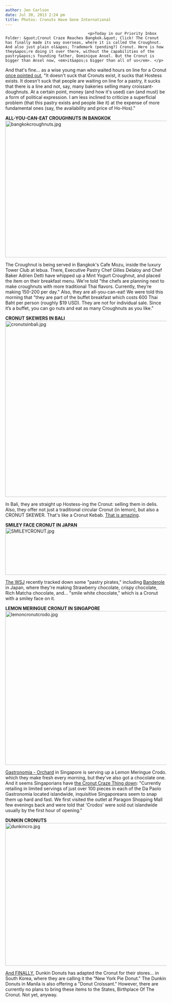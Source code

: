 ```yaml
---
author: Jen Carlson
date: Jul 30, 2013 2:24 pm
title: Photos: Cronuts Have Gone International
---
```


	
										<p>Today in our Priority Inbox Folder: &quot;Cronut Craze Reaches Bangkok.&quot; Click! The Cronut has finally made its way overseas, where it is called the Croughnut. And also just plain ol&apos; Trademark (pending?) Cronut. Here is how they&apos;re doing it over there, without the capabilities of the pastry&apos;s founding father, Dominique Ansel. But the Cronut is bigger than Ansel now, <em>it&apos;s bigger than all of us</em>. </p>

<p>And that&apos;s fine... as a wise young man who waited hours on line for a Cronut <a href="https://web.archive.org/web/20160516230639/http://gothamist.com/2013/06/26/i_waited_on_line_for_cronuts_and_ha.php">once pointed out</a>, &quot;It doesn&apos;t suck that Cronuts exist, it sucks that Hostess exists. It doesn&apos;t suck that people are waiting on line for a pastry, it sucks that there is a line and not, say, many bakeries selling many croissant-doughnuts. At a certain point, money (and how it&apos;s used) can (and must) be a form of political expression. I am less inclined to criticize a superficial problem (that this pastry exists and people like it) at the expense of more fundamental ones (say, the availability and price of Ho-Hos).&quot;</p>

<p><strong>ALL-YOU-CAN-EAT CROUGHNUTS IN BANGKOK</strong><br>
<span class="mt-enclosure mt-enclosure-image" style="display: inline;"> <img alt="bangkokcroughnuts.jpg" src="https://web.archive.org/web/20160516230639im_/http://gothamist.com/attachments/arts_jen/bangkokcroughnuts.jpg" width="640" height="426" class="image-none"> </span></p>

<p>The Croughnut is being served in Bangkok&apos;s Cafe Mozu, inside the luxury Tower Club at lebua. There, Executive Pastry Chef Gilles Delaloy and Chef Baker Adrien Detti have whipped up a Mint Yogurt Croughnut, and placed the item on their breakfast menu. We&apos;re told &quot;the chefs are planning next to make croughnuts with more traditional Thai flavors. Currently, they&#x2019;re making 150-200 per day.&quot; Also, they are all-you-can-eat! We were told this morning that &quot;they are part of the buffet breakfast which costs 600 Thai Baht per person (roughly $19 USD). They are not for individual sale. Since it&#x2019;s a buffet, you can go nuts and eat as many Croughnuts as you like.&quot;</p>

<p><strong>CRONUT SKEWERS IN BALI</strong><br>
<span class="mt-enclosure mt-enclosure-image" style="display: inline;"> <img alt="cronutsinbali.jpg" src="https://web.archive.org/web/20160516230639im_/http://gothamist.com/attachments/arts_jen/cronutsinbali.jpg" width="640" height="549" class="image-none"> </span></p>

<p>In Bali, they are straight up Hostess-ing the Cronut: selling them in delis. Also, they offer not just a traditional circular Cronut (in lemon), but also a CRONUT SKEWER. That&apos;s like a Cronut Kebab. <a href="https://web.archive.org/web/20160516230639/https://twitter.com/willgoldfarb/status/361718299479904257/photo/1">That is amazing</a>.</p>

<p><strong>SMILEY FACE CRONUT IN JAPAN</strong><br>
<span class="mt-enclosure mt-enclosure-image" style="display: inline;"> <img alt="SMILEYCRONUT.jpg" src="https://web.archive.org/web/20160516230639im_/http://gothamist.com/attachments/arts_jen/SMILEYCRONUT.jpg" width="640" height="147" class="image-none"> </span></p>

<p><a href="https://web.archive.org/web/20160516230639/http://blogs.wsj.com/scene/2013/07/30/asias-pastry-pirates-crack-the-cronut-code/?mod=e2tw">The WSJ</a> recently tracked down some &quot;pastry pirates,&quot; including <a href="https://web.archive.org/web/20160516230639/http://www.banderole.co.jp/monthly/">Banderole</a> in Japan, where they&apos;re making Strawberry chocolate, crispy chocolate, Rich Matcha chocolate, and... &quot;smile white chocolate,&quot; which is a Cronut with a smiley face on it.</p>

<p><strong>LEMON MERINGUE CRONUT IN SINGAPORE</strong><br>
<span class="mt-enclosure mt-enclosure-image" style="display: inline;"> <img alt="lemoncronutcrodo.jpg" src="https://web.archive.org/web/20160516230639im_/http://gothamist.com/attachments/arts_jen/lemoncronutcrodo.jpg" width="640" height="480" class="image-none"> </span></p>

<p><a href="https://web.archive.org/web/20160516230639/https://www.facebook.com/Gastronomia.Orchard.Paragon">Gastronomia - Orchard</a> in Singapore is serving up a Lemon Meringue Crodo. which they make fresh every morning, but they&apos;ve also got a chocolate one. And it seems Singaporians have <a href="https://web.archive.org/web/20160516230639/http://www.makeyourcaloriescount.com/2013/07/sg-da-paolo-gastronomia-is-crodo-new.html?m=1">the Cronut Craze Thing down</a>: &quot;Currently retailing in limited servings of just over 100 pieces in each of the Da Paolo Gastronomia located islandwide, inquisitive Singaporeans seem to snap them up hard and fast. We first visited the outlet at Paragon Shopping Mall few evenings back and were told that &apos;Crodos&apos; were sold out islandwide usually by the first hour of opening.&quot;</p>

<p><strong>DUNKIN CRONUTS</strong><br>
<span class="mt-enclosure mt-enclosure-image" style="display: inline;"> <img alt="dunkincro.jpg" src="https://web.archive.org/web/20160516230639im_/http://gothamist.com/attachments/arts_jen/dunkincro.jpg" width="640" height="445" class="image-none"> </span></p>

<p><a href="https://web.archive.org/web/20160516230639/http://qz.com/109795/it-took-less-than-two-months-for-dunkin-donuts-to-mass-produce-the-cronut/">And FINALLY</a>, Dunkin Donuts has adapted the Cronut for their stores... in South Korea, where they are calling it the &#x201C;New York Pie Donut.&quot; The Dunkin Donuts in Manila is also offering a &quot;Donut Croissant.&quot; However, there are currently no plans to bring these items to the States, Birthplace Of The Cronut. Not yet, anyway.</p>					
										
									
				